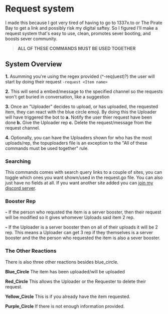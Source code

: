 # Request system
I made this because I got very tired of having to go to 1337x.to or The Pirate Bay to get a link and possibly risk my digital saftey.
So I figured I'll make a request system that's easy to use, clean, promotes sever booting, and boosts sever community.

> __ALL OF THESE COMMANDS MUST BE USED TOGETHER__

## System Overview
__1.__ Asumming you're using the regex provided (^-req(uest)?) the user will start by doing their request `-request <Item name>`

__2.__ This will send a embed/message to the specified channel so the requests won't get buried in conversation, like a suggestion

__3.__ Once an "Uploader" decides to upload, or has uploaded, the requested item, they can react with the blue circle emoji. By doing
this the Uploader will have triggered the bot to __a.__ Notify the user thier request have been done __b.__ Give the Uploader rep __c.__ 
Delete the request/message from the request channel.

__4.__ Optionally, you can have the Uploaders shown for who has the most uploads/rep, the topuploaders file is an exception to the 
"All of these commands must be used together" rule.

### Searching
This commands comes with search query links to a couple of sites, you can toggle which ones you want shown/used in the request.go file. You can also just have no fields at all. If  you want another site added you can [join my discord server](https://discord.gg/2CGN4A9).
 
### Booster Rep

   **-** If the person who requsted the item is a server booster, then their request will be modified so it gives whomever Uploads said item 2 rep.

   **-** If the Uploader is a server booster then on all of their uploads it will be 2 rep. This means a Uploader can get 3 
rep if they themselves is a server booster and the the person who requested the item is also a sever booster.

### The Other Reactions
There is also three other reactions besides blue_circle.

__Blue_Circle__ The item has been uploaded/will be uploaded

__Red_Circle__ This allows the Uploader or the Requester to delete their request.

__Yellow_Circle__ This is if you already have the item requested.

__Purple_Circle__ If there is not enough information provided.
